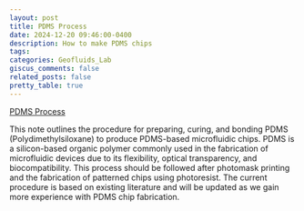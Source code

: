 ```yaml
---
layout: post
title: PDMS Process
date: 2024-12-20 09:46:00-0400
description: How to make PDMS chips
tags:
categories: Geofluids_Lab
giscus_comments: false
related_posts: false
pretty_table: true
---
```


<a class=h6 href="https://www.dropbox.com/scl/fi/ovfp5intqaz0waqlpzo8v/PDMS-processing-procedure.docx?rlkey=ugijj6qobk0wcw8kj1m3483oq&st=b0lbuj6y&dl=0"  target="_blank">PDMS Process</a>

This note outlines the procedure for preparing, curing, and bonding PDMS (Polydimethylsiloxane) to produce PDMS-based microfluidic chips. PDMS is a silicon-based organic polymer commonly used in the fabrication of microfluidic devices due to its flexibility, optical transparency, and biocompatibility. This process should be followed after photomask printing and the fabrication of patterned chips using photoresist. The current procedure is based on existing literature and will be updated as we gain more experience with PDMS chip fabrication.
